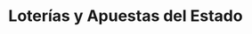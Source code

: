 ---
title: "Loterías y Apuestas del Estado"
url: /sevilla/loterias-y-apuestas-del-estado/
shop: lotería
---